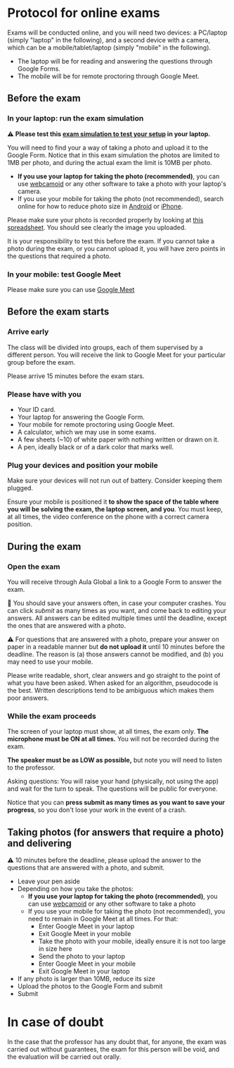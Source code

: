 # Protocol for online exams

Exams will be conducted online, and you will need two devices: a PC/laptop (simply "laptop" in the following), and a second device with a camera, which can be a mobile/tablet/laptop (simply "mobile" in the following).

* The laptop will be for reading and answering the questions through Google Forms.
* The mobile will be for remote proctoring through Google Meet.

## Before the exam

### In your laptop: run the exam simulation

:warning: **Please test this [exam simulation to test your setup](https://forms.gle/RtNYyW4xvuZYNtYT9) in your laptop.**

You will need to find your a way of taking a photo and upload it to the Google Form.
Notice that in this exam simulation the photos are limited to 1MB per photo, and during the actual exam the limit is 10MB per photo.

* **If you use your laptop for taking the photo (recommended)**, you can use [webcamoid](https://webcamoid.github.io/) or any other software to take a photo with your laptop's camera.
* If you use your mobile for taking the photo (not recommended), search online for how to reduce photo size in [Android](https://www.google.com/search?q=android+reduce+photo+size) or [iPhone](https://www.google.com/search?q=android+reduce+photo+size).

Please make sure your photo is recorded properly by looking at [this spreadsheet](https://docs.google.com/spreadsheets/d/1LwFtLnctJqRhp1QgJ6yo4t8cMlblvYZ4MoZ_79Oxdeo/edit#). 
You should see clearly the image you uploaded. 

It is your responsibility to test this before the exam. If you cannot take a photo during the exam, or you cannot upload it, you will have zero points in the questions that required a photo.

### In your mobile: test Google Meet

Please make sure you can use [Google Meet](https://meet.google.com/)

## Before the exam starts

### Arrive early

The class will be divided into groups, each of them supervised by a different person. You will receive the link to Google Meet for your particular group before the exam.

Please arrive 15 minutes before the exam stars.

### Please have with you

* Your ID card.
* Your laptop for answering the Google Form.
* Your mobile for remote proctoring using Google Meet.
* A calculator, which we may use in some exams.
* A few sheets (~10) of white paper with nothing written or drawn on it.
* A pen, ideally black or of a dark color that marks well.

### Plug your devices and position your mobile

Make sure your devices will not run out of battery. Consider keeping them plugged.

Ensure your mobile is positioned it **to show the space of the table where you will be solving the exam, the laptop screen, and you**. You must keep, at all times, the video conference on the phone with a correct camera position.

## During the exam

### Open the exam

You will receive through Aula Global a link to a Google Form to answer the exam.

:pencil: You should save your answers often, in case your computer crashes. You can click *submit* as many times as you want, and come back to editing your answers. All answers can be edited multiple times until the deadline, except the ones that are answered with a photo.

:warning: For questions that are answered with a photo, prepare your answer on paper in a readable manner but **do not upload it** until 10 minutes before the deadline. The reason is (a) those answers cannot be modified, and (b) you may need to use your mobile.

Please write readable, short, clear answers and go straight to the point of what you have been asked. When asked for an algorithm, pseudocode is the best. Written descriptions tend to be ambiguous which makes them poor answers.

### While the exam proceeds

The screen of your laptop must show, at all times, the exam only. **The microphone must be ON at all times.** You will not be recorded during the exam.

**The speaker must be as LOW as possible,** but note you will need to listen to the professor.

Asking questions: You will raise your hand (physically, not using the app) and wait for the turn to speak. The questions will be public for everyone.

Notice that you can **press submit as many times as you want to save your progress**, so you don't lose your work in the event of a crash.

## Taking photos (for answers that require a photo) and delivering

:warning: 10 minutes before the deadline, please upload the answer to the questions that are answered with a photo, and submit.

* Leave your pen aside
* Depending on how you take the photos:
  * **If you use your laptop for taking the photo (recommended)**, you can use [webcamoid](https://webcamoid.github.io/) or any other software to take a photo
  * If you use your mobile for taking the photo (not recommended), you need to remain in Google Meet at all times. For that:
    * Enter Google Meet in your laptop
    * Exit Google Meet in your mobile
    * Take the photo with your mobile, ideally ensure it is not too large in size here
    * Send the photo to your laptop
    * Enter Google Meet in your mobile
    * Exit Google Meet in your laptop
* If any photo is larger than 10MB, reduce its size
* Upload the photos to the Google Form and submit
* Submit

# In case of doubt

In the case that the professor has any doubt that, for anyone, the exam was carried out without guarantees, the exam for this person will be void, and the evaluation will be carried out orally.
